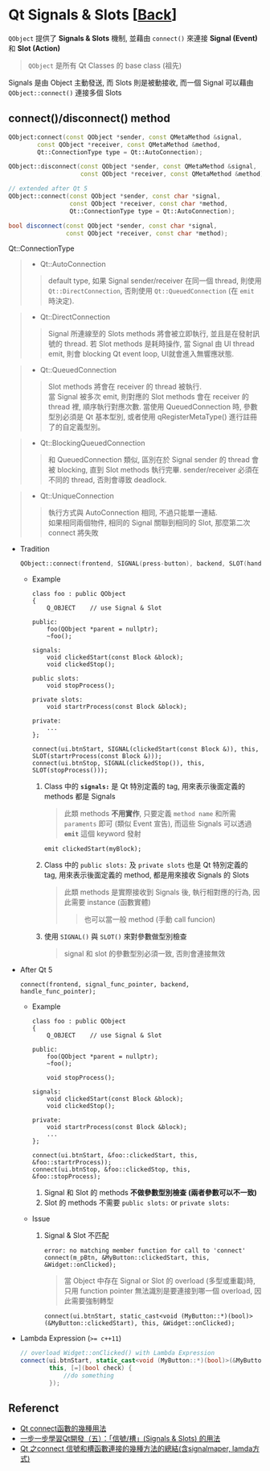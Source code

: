 # Qt Signals & Slots [[Back](note_qt_prog.md#Event)]

`QObject` 提供了 **Signals & Slots** 機制, 並藉由 `connect()` 來連接 **Signal (Event)** 和 **Slot (Action)**
> `QObject` 是所有 Qt Classes 的 base class (祖先)

Signals 是由 Object 主動發送, 而 Slots 則是被動接收, 而一個 Signal 可以藉由 `QObject::connect()` 連接多個 Slots


## connect()/disconnect() method

```c++
QObject:connect(const QObject *sender, const QMetaMethod &signal,
        const QObject *receiver, const QMetaMethod &method,
        Qt::ConnectionType type = Qt::AutoConnection);

QObject::disconnect(const QObject *sender, const QMetaMethod &signal,
                    const QObject *receiver, const QMetaMethod &method);

// extended after Qt 5
QObject::connect(const QObject *sender, const char *signal,
                 const QObject *receiver, const char *method,
                 Qt::ConnectionType type = Qt::AutoConnection);

bool disconnect(const QObject *sender, const char *signal,
                const QObject *receiver, const char *method);
```


Qt::ConnectionType
> + Qt::AutoConnection
>> default type, 如果 Signal sender/receiver 在同一個 thread, 則使用 `Qt::DirectConnection`, 否則使用 `Qt::QueuedConnection` (在 `emit` 時決定).

> + Qt::DirectConnection
>> Signal 所連線至的 Slots methods 將會被立即執行, 並且是在發射訊號的 thread.
若 Slot methods 是耗時操作, 當 Signal 由 UI thread emit, 則會 blocking Qt event loop, UI就會進入無響應狀態.

> + Qt::QueuedConnection
>> Slot methods 將會在 receiver 的 thread 被執行. <br>
當 Signal 被多次 emit, 則對應的 Slot methods 會在 receiver 的 thread 裡, 順序執行對應次數.
當使用 QueuedConnection 時, 參數型別必須是 Qt 基本型別, 或者使用 qRegisterMetaType() 進行註冊了的自定義型別。

> + Qt::BlockingQueuedConnection
>> 和 QueuedConnection 類似, 區別在於 Signal sender 的 thread 會被 blocking, 直到 Slot methods 執行完畢.
sender/receiver 必須在不同的 thread, 否則會導致 deadlock.

> + Qt::UniqueConnection
>> 執行方式與 AutoConnection 相同, 不過只能單一連結. <br>
如果相同兩個物件, 相同的 Signal 關聯到相同的 Slot, 那麼第二次 connect 將失敗


+ Tradition

    ```c++
    QObject::connect(frontend, SIGNAL(press-button), backend, SLOT(handle_action));
    ```

    - Example

        ```
        class foo : public QObject
        {
            Q_OBJECT    // use Signal & Slot

        public:
            foo(QObject *parent = nullptr);
            ~foo();

        signals:
            void clickedStart(const Block &block);
            void clickedStop();

        public slots:
            void stopProcess();

        private slots:
            void startrProcess(const Block &block);

        private:
            ...
        };

        connect(ui.btnStart, SIGNAL(clickedStart(const Block &)), this, SLOT(startrProcess(const Block &)));
        connect(ui.btnStop, SIGNAL(clickedStop()), this, SLOT(stopProcess()));
        ```

        1. Class 中的 **`signals:`** 是 Qt 特別定義的 tag, 用來表示後面定義的 methods 都是 Signals
            > 此類 methods **不用實作**, 只要定義 `method name` 和所需 `paraments` 即可 (類似 Event 宣告),
            而這些 Signals 可以透過 **`emit`** 這個 keyword 發射

            ```
            emit clickedStart(myBlock);
            ```

        1. Class 中的 `public slots:` 及 `private slots` 也是 Qt 特別定義的 tag, 用來表示後面定義的 method, 都是用來接收 Signals 的 Slots
            > 此類 methods 是實際接收到 Signals 後, 執行相對應的行為, 因此需要 instance (函數實體)
            >> 也可以當一般 method (手動 call funcion)

        1. 使用 `SIGNAL()` 與 `SLOT()` 來對參數做型別檢查
            > signal 和 slot 的參數型別必須一致, 否則會連接無效


+ After Qt 5

    ```
    connect(frontend, signal_func_pointer, backend, handle_func_pointer);
    ```

    - Example

        ```
        class foo : public QObject
        {
            Q_OBJECT    // use Signal & Slot

        public:
            foo(QObject *parent = nullptr);
            ~foo();

            void stopProcess();

        signals:
            void clickedStart(const Block &block);
            void clickedStop();

        private:
            void startrProcess(const Block &block);
            ...
        };

        connect(ui.btnStart, &foo::clickedStart, this, &foo::startrProcess));
        connect(ui.btnStop, &foo::clickedStop, this, &foo::stopProcess);
        ```

        1. Signal 和 Slot 的 methods **不做參數型別檢查 (兩者參數可以不一致)**
        1. Slot 的 methods 不需要 `public slots:` or `private slots:`

    - Issue

        1. Signal & Slot 不匹配

            ```
            error: no matching member function for call to 'connect'  connect(m_pBtn, &MyButton::clickedStart, this, &Widget::onClicked);
            ```

            > 當 Object 中存在 Signal or Slot 的 overload (多型或重載)時, 只用 function pointer 無法識別是要連接到哪一個 overload, 因此需要強制轉型

            ```
            connect(ui.btnStart, static_cast<void (MyButton::*)(bool)>(&MyButton::clickedStart), this, &Widget::onClicked);
            ```

+ Lambda Expression (`>= c++11`)

    ```c++
    // overload Widget::onClicked() with Lambda Expression
    connect(ui.btnStart, static_cast<void (MyButton::*)(bool)>(&MyButton::clickedStart),
            this, [=](bool check) {
                //do something
            });
    ```



## Referenct

+ [Qt connect函數的幾種用法](https://www.twblogs.net/a/5caca974bd9eee2dd0f29783)
+ [一步一步學習Qt開發（五）：「信號/槽」(Signals & Slots) 的用法](https://kknews.cc/zh-tw/education/z3yk3qg.html)
+ [Qt 之connect 信號和槽函數連接的幾種方法的總結(含signalmaper, lamda方式)](https://www.twblogs.net/a/5d7dc877bd9eee5327ffab54)

